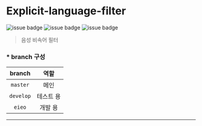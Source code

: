 # Explicit-language-filter

![issue badge](https://img.shields.io/badge/Python-3.7.6-blue)
![issue badge](https://img.shields.io/badge/Django-3.1.1-green)
![issue badge](https://img.shields.io/badge/Keras-2.3.1-red)

> 음성 비속어 필터


### * branch 구성
|branch|역할|
|:---:|:---:|
|`master`|메인|
|`develop`|테스트 용|
|`eieo`|개발 용|

----
